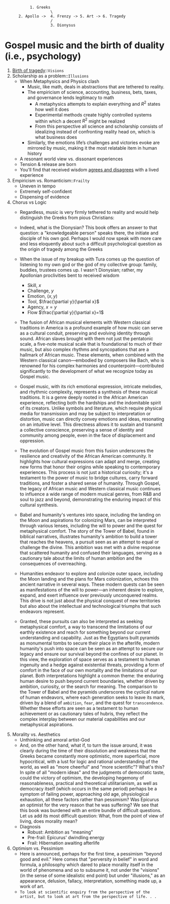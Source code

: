                1. Greeks
                        \
          2. Apollo ->  4. Frenzy -> 5. Art -> 6. Tragedy 
                        /
                        3. Dionysus
                             
# Gospel music and the birth of duality (i.e., psychology)

1. [Birth of tragedy](https://en.wikisource.org/wiki/An_Attempt_at_Self-Criticism)::`Visions`
2. Scholarship as a problem::`Illusions`
   - When Metaphysics and Physics clash
       - Music, like math, deals in abstractions that are tethered to reality.
       - The empiricism of science, accounting, business, bets, taxes, and governance lends legitimacy to math
           - A metaphysics attempts to explain everything and $R^2$ states how well it does
           - Experimental methods create highly controlled systems within which a decent $R^2$ might be realized
           - From this perspective all science and scholarship consists of idealizing instead of confronting reality head on, which is what business does
       - Similarly, the emotions life’s challenges and victories evoke are mirrored by music, making it the most relatable item in human history
   - A resonant world view vs. dissonant experiences
   - Tension & release are born
   - You'll find that received wisdom [agrees and disagrees](https://github.com/abikesa/journal/tree/main?tab=readme-ov-file) with a lived experience
3. Empiricism vs. Romanticism::`Frailty`  
   - Uneven in tempo
   - Extremely self-confident
   - Dispensing of evidence
4. Chorus vs Logic
   - Regardless, music is very firmly tethered to reality and would help distinguish the Greeks from pious Christians:
   - Indeed, what is the Dionysian? This book offers an answer to that question: a "knowledgeable person" speaks there, the initiate and disciple of his own god. Perhaps I would now speak with more care and less eloquently about such a difficult psychological question as the origin of tragedy among the Greeks
   - When the issue of my breakup with Tura comes up the question of listening to my own god or the god of my collective group: family, buddies, trustees comes up. I wasn't Dionysian; rather, my Apollonian proclivities bent to received wisdom
      - Skill, $x$
      - Challenge, $y$
      - Emotion, $(x, y)$
      - Tool, $\frac{\partial y}{\partial x}$
      - Agency, $x=y$
      - Flow $\frac{\partial y}{\partial x}=1$
   - The fusion of African musical elements with Western classical traditions in America is a profound example of how music can serve as a cultural conduit, preserving and evolving identity through sound. African slaves brought with them not just the pentatonic scale, a five-note musical scale that is foundational to much of their music, but also complex rhythms and syncopations that are a hallmark of African music. These elements, when combined with the Western classical canon—embodied by composers like Bach, who is renowned for his complex harmonies and counterpoint—contributed significantly to the development of what we recognize today as Gospel music. 

   - Gospel music, with its rich emotional expression, intricate melodies, and rhythmic complexity, represents a synthesis of these musical traditions. It is a genre deeply rooted in the African American experience, reflecting both the hardships and the indomitable spirit of its creators. Unlike symbols and literature, which require physical media for transmission and may be subject to interpretation or distortion, music can directly convey emotions and ideas, resonating on an intuitive level. This directness allows it to sustain and transmit a collective conscience, preserving a sense of identity and community among people, even in the face of displacement and oppression.

   - The evolution of Gospel music from this fusion underscores the resilience and creativity of the African American community. It highlights how cultural expressions can adapt and merge, creating new forms that honor their origins while speaking to contemporary experiences. This process is not just a historical curiosity; it's a testament to the power of music to bridge cultures, carry forward traditions, and foster a shared sense of humanity. Through Gospel, the legacy of African music and Western classical music continues to influence a wide range of modern musical genres, from R&B and soul to jazz and beyond, demonstrating the enduring impact of this cultural synthesis.
   - Babel and humanity's ventures into space, including the landing on the Moon and aspirations for colonizing Mars, can be interpreted through various lenses, including the will to power and the quest for metaphysical comfort. The story of the Tower of Babel, found in biblical narratives, illustrates humanity's ambition to build a tower that reaches the heavens, a pursuit seen as an attempt to equal or challenge the divine. This ambition was met with a divine response that scattered humanity and confused their languages, serving as a cautionary tale about the limits of human ambition and the consequences of overreaching.
   - Humanities endeavor to explore and colonize outer space, including the Moon landing and the plans for Mars colonization, echoes this ancient narrative in several ways. These modern quests can be seen as manifestations of the will to power—an inherent desire to explore, expand, and exert influence over previously unconquered realms. This drive is not just about the physical conquest of new territories but also about the intellectual and technological triumphs that such endeavors represent.
   - Granted, these pursuits can also be interpreted as seeking metaphysical comfort, a way to transcend the limitations of our earthly existence and reach for something beyond our current understanding and capability. Just as the Egyptians built pyramids as monumental tombs to secure their place in the afterlife, modern humanity's push into space can be seen as an attempt to secure our legacy and ensure our survival beyond the confines of our planet. In this view, the exploration of space serves as a testament to human ingenuity and a hedge against existential threats, providing a form of comfort in the face of our own mortality and the limitations of our planet. Both interpretations highlight a common theme: the enduring human desire to push beyond current boundaries, whether driven by ambition, curiosity, or the search for meaning. The comparison to the Tower of Babel and the pyramids underscores the cyclical nature of human endeavors, where each generation seeks to leave its mark, driven by a blend of `ambition`, `fear`, and the quest for `transcendence`. Whether these efforts are seen as a testament to human achievement or as cautionary tales of hubris, they reflect the complex interplay between our material capabilities and our metaphysical aspirations.
5. Morality vs. Aesthetics
   - Unthinking and amoral artist-God
   - And, on the other hand, what if, to turn the issue around, it was clearly during the time of their dissolution and weakness that the Greeks became constantly more optimistic, more superficial, more hypocritical, with a lust for logic and rational understanding of the world, as well as "more cheerful" and "more scientific"? What's this? In spite of all "modern ideas" and the judgments of democratic taste, could the victory of optimism, the developing hegemony of reasonableness, practical and theoretical utilitarianism, as well as democracy itself (which occurs in the same period) perhaps be a symptom of failing power, approaching old age, physiological exhaustion, all these factors rather than pessimism? Was Epicurus an optimist for the very reason that he was suffering? We see that this book was burdened with an entire bundle of difficult questions. Let us add its most difficult question: What, from the point of view of living, does morality mean?
   - Diagnosis
      - Robust: Ambition as "meaning"
      - Pre-frail: Epicurus' dwindling energy
      - Frail: Hibernation awaiting afterlife
6. Optimism vs. Pessimism
   - Here is announced, perhaps for the first time, a pessimism "beyond good and evil." Here comes that "perversity in belief" in word and formula, a philosophy which dared to place morality itself in the world of phenomena and so to subsume it, not under the "visions" (in the sense of some idealistic end point) but under "illusions," as an appearance, delusion, fallacy, interpretation, something made up, a work of art.
   - `To look at scientific enquiry from the perspective of the artist, but to look at art from the perspective of life. . . `







